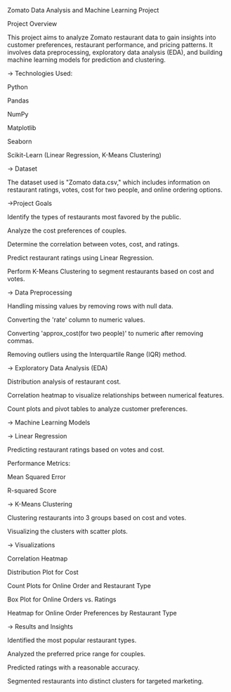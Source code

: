 Zomato Data Analysis and Machine Learning Project

Project Overview

This project aims to analyze Zomato restaurant data to gain insights into customer preferences, restaurant performance, and pricing patterns. It involves data preprocessing, exploratory data analysis (EDA), and building machine learning models for prediction and clustering.

-> Technologies Used:

Python

Pandas

NumPy

Matplotlib

Seaborn

Scikit-Learn (Linear Regression, K-Means Clustering)


-> Dataset

The dataset used is "Zomato data.csv," which includes information on restaurant ratings, votes, cost for two people, and online ordering options.


->Project Goals

Identify the types of restaurants most favored by the public.

Analyze the cost preferences of couples.

Determine the correlation between votes, cost, and ratings.

Predict restaurant ratings using Linear Regression.

Perform K-Means Clustering to segment restaurants based on cost and votes.


-> Data Preprocessing

Handling missing values by removing rows with null data.

Converting the 'rate' column to numeric values.

Converting 'approx_cost(for two people)' to numeric after removing commas.

Removing outliers using the Interquartile Range (IQR) method.


-> Exploratory Data Analysis (EDA)

Distribution analysis of restaurant cost.

Correlation heatmap to visualize relationships between numerical features.

Count plots and pivot tables to analyze customer preferences.


-> Machine Learning Models

-> Linear Regression

Predicting restaurant ratings based on votes and cost.

Performance Metrics:

Mean Squared Error

R-squared Score


-> K-Means Clustering

 Clustering restaurants into 3 groups based on cost and votes.

 Visualizing the clusters with scatter plots.


-> Visualizations

Correlation Heatmap
        
Distribution Plot for Cost
        
Count Plots for Online Order and Restaurant Type
        
 Box Plot for Online Orders vs. Ratings
        
 Heatmap for Online Order Preferences by Restaurant Type


-> Results and Insights

Identified the most popular restaurant types.

Analyzed the preferred price range for couples.

Predicted ratings with a reasonable accuracy.

Segmented restaurants into distinct clusters for targeted marketing.
